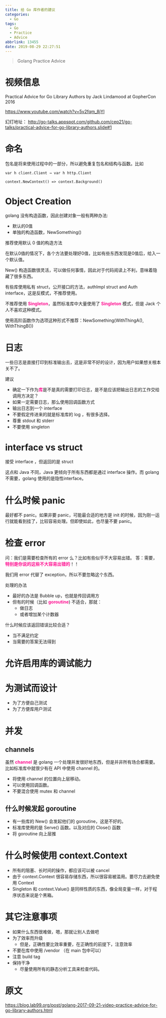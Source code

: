 ```yaml
---
title: 给 Go 库作者的建议
categories:
  - Go
tags:
  - Go
  - Practice
  - Advice
abbrlink: 13455
date: 2019-08-29 22:27:51
---
```


> Golang Practice Advice

<!-- more -->

# 视频信息
Practical Advice for Go Library Authors
by Jack Lindamood
at GopherCon 2016

https://www.youtube.com/watch?v=5v2fqm_8jYI

幻灯地址：
http://go-talks.appspot.com/github.com/cep21/go-talks/practical-advice-for-go-library-authors.slide#1

# 命名
包名是将来使用过程中的一部分，所以避免重复包名和结构与函数。比如
```
var h client.Client → var h http.Client
```
```
context.NewContext() => context.Background()
```

# Object Creation
golang 没有构造函数，因此创建对象一般有两种办法:
* 默认的0值
* 单独的构造函数，NewSomething()

推荐使用默认 0 值的构造方法

在默认0值的情况下，各个方法要处理好0值，比如有些东西发现是0值后，给入一个默认值。

New() 构造函数很灵活，可以做任何事情，因此对于代码阅读上不利，意味着隐藏了很多东西。

有些库使用私有 struct，公开接口的方法，authImpl struct and Auth interface，这是反模式，不推荐使用。

不推荐使用 <font color=DeepPink>**Singleton**</font>，虽然标准库中大量使用了 <font color=DeepPink>**Singleton**</font> 模式，但是 Jack 个人不喜欢这种模式。

使用高阶函数作为选项这种形式不推荐：NewSomething(WithThingA(), WithThingB())

# 日志
一些日志是直接打印到标准输出去，这是非常不好的设计，因为用户如果想关根本关不了。

建议

* 确定一下作为<font color=DeepPink>**库**</font>是不是真的需要打印日志，是不是应该把输出日志的工作交给调用方决定？
* 如果一定需要日志，那么使用回调函数方式
* 输出日志到一个 interface
* 不要假定传进来的就是标准库的 log ，有很多选择。
* 尊重 stdout 和 stderr
* 不要使用 singleton

# interface vs struct

接受 interface ，但返回的是 struct

这点和 Java 不同，Java 更倾向于所有东西都是通过 interface 操作。而 golang 不需要，golang 使用的是隐性interface。

# 什么时候 panic
最好都不 panic。如果非要 panic，可能最合适的地方是 init 的时候，因为刚一运行就能看到挂了，比较容易处理。但即使如此，也尽量不要 panic。

# 检查 error
问：我们是需要检查所有的 error 么？比如有些似乎不大容易出错。
答：需要，<font color=DeepPink>**特别是你说的这些不大容易出错的**</font>！！

我们用 error 代替了 exception，所以不要忽略这个东西。

处理的办法

* 最好的办法是 Bubble up，也就是传回调用方
* 但有的时候（比如 <font color=DeepPink>**goroutine**</font>) 不适合，那就：
	* 做日志
	* 或者增加某个计数器

什么时候应该返回错误比较合适？
* 当不满足约定
* 当需要的答案无法得到

# 允许启用库的调试能力

# 为测试而设计
* 为了方便自己测试
* 为了方便库用户测试

# 并发
## channels 
虽然 <font color=DeepPink>**channel**</font> 是 golang 一个处理并发很好地东西，但是并非所有场合都需要。比如标准库中就很少有在 API 中使用 channel 的。

* 将使用 channel 的位置向上层移动。
* 可以使用回调函数。
* 不要混合使用 mutex 和 channel

## 什么时候发起 goroutine 
* 有一些库的 New() 会发起他们的 goroutine，这是不好的。
* 标准库使用的是 Serve() 函数。以及对应的 Close() 函数
* 将 goroutine 向上层推

# 什么时候使用 context.Context
* 所有的阻塞、长时间的操作，都应该可以被 cancel
* 由于 context.Context 很容易存储东西，所以很容易被滥用。要尽力去避免使用 Context
* Singleton 和 context.Value() 是同样性质的东西，像全局变量一样，对于程序状态来说是个黑箱。

# 其它注意事项
* 如果什么东西很难做，嗯，那就让别人去做吧
* 为了效率而升级
	* 但是，正确性要比效率重要，在正确性的前提下，注意效率
* 不要在库中使用 /vendor （在 main 包中可以）
* 注意 build tag
* 保持干净
	* 尽量使用所有的静态分析工具来检查代码。

# 原文
https://blog.lab99.org/post/golang-2017-09-21-video-practice-advice-for-go-library-authors.html